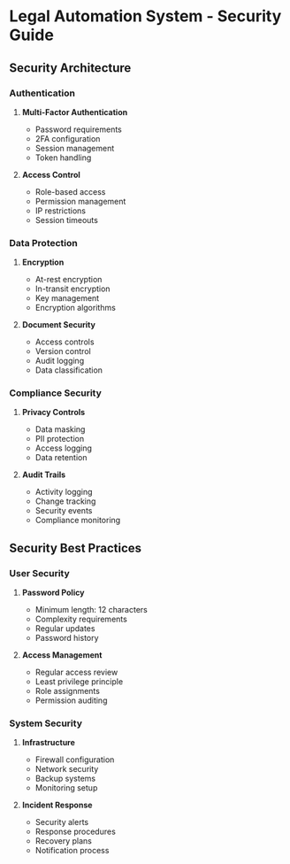 # Legal Automation System - Security Guide

## Security Architecture

### Authentication
1. **Multi-Factor Authentication**
   - Password requirements
   - 2FA configuration
   - Session management
   - Token handling

2. **Access Control**
   - Role-based access
   - Permission management
   - IP restrictions
   - Session timeouts

### Data Protection

1. **Encryption**
   - At-rest encryption
   - In-transit encryption
   - Key management
   - Encryption algorithms

2. **Document Security**
   - Access controls
   - Version control
   - Audit logging
   - Data classification

### Compliance Security

1. **Privacy Controls**
   - Data masking
   - PII protection
   - Access logging
   - Data retention

2. **Audit Trails**
   - Activity logging
   - Change tracking
   - Security events
   - Compliance monitoring

## Security Best Practices

### User Security
1. **Password Policy**
   - Minimum length: 12 characters
   - Complexity requirements
   - Regular updates
   - Password history

2. **Access Management**
   - Regular access review
   - Least privilege principle
   - Role assignments
   - Permission auditing

### System Security
1. **Infrastructure**
   - Firewall configuration
   - Network security
   - Backup systems
   - Monitoring setup

2. **Incident Response**
   - Security alerts
   - Response procedures
   - Recovery plans
   - Notification process 